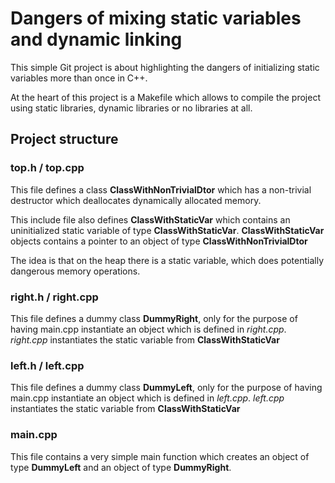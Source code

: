 # Dangers of mixing static variables and dynamic linking

This simple Git project is about highlighting the dangers of initializing
static variables more than once in C++.

At the heart of this project is a Makefile which allows to compile the project
using static libraries, dynamic libraries or no libraries at all.

## Project structure

### top.h / top.cpp ###

 This file defines a class **ClassWithNonTrivialDtor** which has a non-trivial destructor which deallocates dynamically allocated memory.

 This include file also defines **ClassWithStaticVar** which contains an uninitialized static variable of type **ClassWithStaticVar**. **ClassWithStaticVar** objects contains a pointer to an object of type **ClassWithNonTrivialDtor**

The idea is that on the heap there is a static variable, which does potentially dangerous memory operations.

### right.h / right.cpp ###

This file defines a dummy class **DummyRight**, only for the purpose of having main.cpp instantiate an object which is defined in *right.cpp*. *right.cpp* instantiates the static variable from **ClassWithStaticVar**

### left.h / left.cpp ###

This file defines a dummy class **DummyLeft**, only for the purpose of having main.cpp instantiate an object which is defined in *left.cpp*. *left.cpp* instantiates the static variable from **ClassWithStaticVar**

### main.cpp ###

This file contains a very simple main function which creates
an object of type **DummyLeft** and an object of type **DummyRight**.
